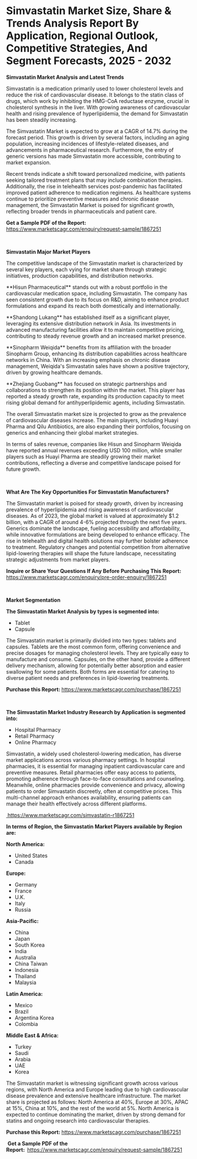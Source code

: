 <p><h1>Simvastatin Market Size, Share & Trends Analysis Report By Application, Regional Outlook, Competitive Strategies, And Segment Forecasts, 2025 - 2032</h1></p><p><strong>Simvastatin Market Analysis and Latest Trends</strong></p>
<p><p>Simvastatin is a medication primarily used to lower cholesterol levels and reduce the risk of cardiovascular disease. It belongs to the statin class of drugs, which work by inhibiting the HMG-CoA reductase enzyme, crucial in cholesterol synthesis in the liver. With growing awareness of cardiovascular health and rising prevalence of hyperlipidemia, the demand for Simvastatin has been steadily increasing.</p><p>The Simvastatin Market is expected to grow at a CAGR of 14.7% during the forecast period. This growth is driven by several factors, including an aging population, increasing incidences of lifestyle-related diseases, and advancements in pharmaceutical research. Furthermore, the entry of generic versions has made Simvastatin more accessible, contributing to market expansion. </p><p>Recent trends indicate a shift toward personalized medicine, with patients seeking tailored treatment plans that may include combination therapies. Additionally, the rise in telehealth services post-pandemic has facilitated improved patient adherence to medication regimens. As healthcare systems continue to prioritize preventive measures and chronic disease management, the Simvastatin Market is poised for significant growth, reflecting broader trends in pharmaceuticals and patient care.</p></p>
<p><strong>Get a Sample PDF of the Report:&nbsp;</strong> <a href="https://www.marketscagr.com/enquiry/request-sample/1867251?utm_campaign=3209&utm_medium=2&utm_source=Github&utm_content=ia&utm_term=19042025&utm_id=simvastatin">https://www.marketscagr.com/enquiry/request-sample/1867251</a></p>
<p>&nbsp;</p>
<p><strong>Simvastatin Major Market Players</strong></p>
<p><p>The competitive landscape of the Simvastatin market is characterized by several key players, each vying for market share through strategic initiatives, production capabilities, and distribution networks. </p><p>**Hisun Pharmaceutical** stands out with a robust portfolio in the cardiovascular medication space, including Simvastatin. The company has seen consistent growth due to its focus on R&D, aiming to enhance product formulations and expand its reach both domestically and internationally.</p><p>**Shandong Lukang** has established itself as a significant player, leveraging its extensive distribution network in Asia. Its investments in advanced manufacturing facilities allow it to maintain competitive pricing, contributing to steady revenue growth and an increased market presence.</p><p>**Sinopharm Weiqida** benefits from its affiliation with the broader Sinopharm Group, enhancing its distribution capabilities across healthcare networks in China. With an increasing emphasis on chronic disease management, Weiqida's Simvastatin sales have shown a positive trajectory, driven by growing healthcare demands.</p><p>**Zhejiang Guobang** has focused on strategic partnerships and collaborations to strengthen its position within the market. This player has reported a steady growth rate, expanding its production capacity to meet rising global demand for antihyperlipidemic agents, including Simvastatin.</p><p>The overall Simvastatin market size is projected to grow as the prevalence of cardiovascular diseases increase. The main players, including Huayi Pharma and Qilu Antibiotics, are also expanding their portfolios, focusing on generics and enhancing their global market strategies.</p><p>In terms of sales revenue, companies like Hisun and Sinopharm Weiqida have reported annual revenues exceeding USD 100 million, while smaller players such as Huayi Pharma are steadily growing their market contributions, reflecting a diverse and competitive landscape poised for future growth.</p></p>
<p>&nbsp;</p>
<p><strong>What Are The Key Opportunities For Simvastatin Manufacturers?</strong></p>
<p><p>The Simvastatin market is poised for steady growth, driven by increasing prevalence of hyperlipidemia and rising awareness of cardiovascular diseases. As of 2023, the global market is valued at approximately $1.2 billion, with a CAGR of around 4-6% projected through the next five years. Generics dominate the landscape, fueling accessibility and affordability, while innovative formulations are being developed to enhance efficacy. The rise in telehealth and digital health solutions may further bolster adherence to treatment. Regulatory changes and potential competition from alternative lipid-lowering therapies will shape the future landscape, necessitating strategic adjustments from market players.</p></p>
<p><strong>Inquire or Share Your Questions If Any Before Purchasing This Report:</strong> <a href="https://www.marketscagr.com/enquiry/pre-order-enquiry/1867251?utm_campaign=3209&utm_medium=2&utm_source=Github&utm_content=ia&utm_term=19042025&utm_id=simvastatin">https://www.marketscagr.com/enquiry/pre-order-enquiry/1867251</a></p>
<p>&nbsp;</p>
<p><strong>Market Segmentation</strong></p>
<p><strong>The Simvastatin Market Analysis by types is segmented into:</strong></p>
<p><ul><li>Tablet</li><li>Capsule</li></ul></p>
<p><p>The Simvastatin market is primarily divided into two types: tablets and capsules. Tablets are the most common form, offering convenience and precise dosages for managing cholesterol levels. They are typically easy to manufacture and consume. Capsules, on the other hand, provide a different delivery mechanism, allowing for potentially better absorption and easier swallowing for some patients. Both forms are essential for catering to diverse patient needs and preferences in lipid-lowering treatments.</p></p>
<p><strong>Purchase this Report:&nbsp;</strong><a href="https://www.marketscagr.com/purchase/1867251?utm_campaign=3209&utm_medium=2&utm_source=Github&utm_content=ia&utm_term=19042025&utm_id=simvastatin">https://www.marketscagr.com/purchase/1867251</a></p>
<p>&nbsp;</p>
<p><strong>The Simvastatin Market Industry Research by Application is segmented into:</strong></p>
<p><ul><li>Hospital Pharmacy</li><li>Retail Pharmacy</li><li>Online Pharmacy</li></ul></p>
<p><p>Simvastatin, a widely used cholesterol-lowering medication, has diverse market applications across various pharmacy settings. In hospital pharmacies, it is essential for managing inpatient cardiovascular care and preventive measures. Retail pharmacies offer easy access to patients, promoting adherence through face-to-face consultations and counseling. Meanwhile, online pharmacies provide convenience and privacy, allowing patients to order Simvastatin discreetly, often at competitive prices. This multi-channel approach enhances availability, ensuring patients can manage their health effectively across different platforms.</p></p>
<p><a href="https://www.marketscagr.com/simvastatin-r1867251?utm_campaign=3209&utm_medium=2&utm_source=Github&utm_content=ia&utm_term=19042025&utm_id=simvastatin">&nbsp;https://www.marketscagr.com/simvastatin-r1867251</a></p>
<p><strong>In terms of Region, the Simvastatin Market Players available by Region are:</strong></p>
<p>
    <p> <strong> North America: </strong>
        <ul>
            <li>United States</li>
            <li>Canada</li>
        </ul>
        </p> 
    <p> <strong> Europe: </strong>
        <ul>
            <li>Germany</li>
            <li>France</li>
            <li>U.K.</li>
            <li>Italy</li>
            <li>Russia</li>
        </ul>
        </p> 
    <p> <strong> Asia-Pacific: </strong>
        <ul>
            <li>China</li>
            <li>Japan</li>
            <li>South Korea</li>
            <li>India</li>
            <li>Australia</li>
            <li>China Taiwan</li>
            <li>Indonesia</li>
            <li>Thailand</li>
            <li>Malaysia</li>
        </ul>
        </p> 
    <p> <strong> Latin America: </strong>
        <ul>
            <li>Mexico</li>
            <li>Brazil</li>
            <li>Argentina Korea</li>
            <li>Colombia</li>
        </ul>
        </p> 
    <p> <strong> Middle East & Africa: </strong>
        <ul>
            <li>Turkey</li>
            <li>Saudi</li>
            <li>Arabia</li>
            <li>UAE</li>
            <li>Korea</li>
        </ul>
    </p>
    </p>
<p><p>The Simvastatin market is witnessing significant growth across various regions, with North America and Europe leading due to high cardiovascular disease prevalence and extensive healthcare infrastructure. The market share is projected as follows: North America at 40%, Europe at 30%, APAC at 15%, China at 10%, and the rest of the world at 5%. North America is expected to continue dominating the market, driven by strong demand for statins and ongoing research into cardiovascular therapies.</p></p>
<p><strong>Purchase this Report: </strong><a href="https://www.marketscagr.com/purchase/1867251?utm_campaign=3209&utm_medium=2&utm_source=Github&utm_content=ia&utm_term=19042025&utm_id=simvastatin">https://www.marketscagr.com/purchase/1867251</a></p>
<p>&nbsp;<strong>Get a Sample PDF of the Report:&nbsp;&nbsp;</strong><a href="https://www.marketscagr.com/enquiry/request-sample/1867251?utm_campaign=3209&utm_medium=2&utm_source=Github&utm_content=ia&utm_term=19042025&utm_id=simvastatin">https://www.marketscagr.com/enquiry/request-sample/1867251</a></p>
<p><strong></strong></p>
<p><p></p><p></p><p></p></p>